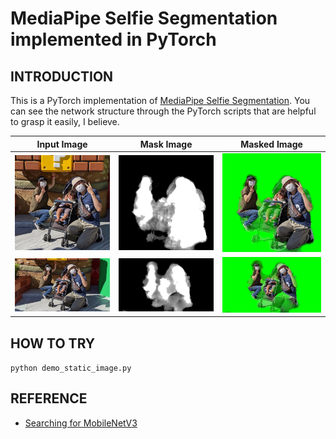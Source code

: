# MediaPipe Selfie Segmentation implemented in PyTorch

## INTRODUCTION

This is a PyTorch implementation of [MediaPipe Selfie Segmentation](https://google.github.io/mediapipe/solutions/selfie_segmentation.html). You can see the network structure through the PyTorch scripts that are helpful to grasp it easily, I believe.

| Input Image | Mask Image   | Masked Image |
|-------------|--------------|--------------|
|![input_image](samples/family_usj_snw.jpg) | ![mask_image](samples/family_usj_snw_mask.png) | ![masked_image](samples/family_usj_snw_selfie.png) |
|![input_image](samples/family_usj_snw_landscape.jpg) | ![mask_image](samples/family_usj_snw_landscape_mask.png) | ![masked_image](samples/family_usj_snw_landscape_selfie.png) |

## HOW TO TRY

`python demo_static_image.py`


## REFERENCE
- [Searching for MobileNetV3](https://arxiv.org/abs/1905.02244)
